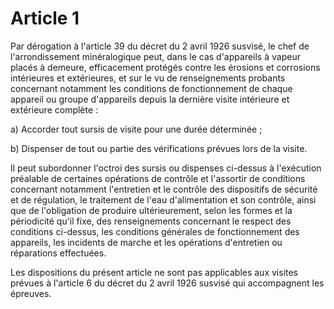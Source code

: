# Article 1

Par dérogation à l'article 39 du décret du 2 avril 1926 susvisé, le chef de l'arrondissement minéralogique peut, dans le cas d'appareils à vapeur placés à demeure, efficacement protégés contre les érosions et corrosions intérieures et extérieures, et sur le vu de renseignements probants concernant notamment les conditions de fonctionnement de chaque appareil ou groupe d'appareils depuis la dernière visite intérieure et extérieure complète :

a) Accorder tout sursis de visite pour une durée déterminée ;

b) Dispenser de tout ou partie des vérifications prévues lors de la visite.

Il peut subordonner l'octroi des sursis ou dispenses ci-dessus à l'exécution préalable de certaines opérations de contrôle et l'assortir de conditions concernant notamment l'entretien et le contrôle des dispositifs de sécurité et de régulation, le traitement de l'eau d'alimentation et son contrôle, ainsi que de l'obligation de produire ultérieurement, selon les formes et la périodicité qu'il fixe, des renseignements concernant le respect des conditions ci-dessus, les conditions générales de fonctionnement des appareils, les incidents de marche et les opérations d'entretien ou réparations effectuées.

Les dispositions du présent article ne sont pas applicables aux visites prévues à l'article 6 du décret du 2 avril 1926 susvisé qui accompagnent les épreuves.
